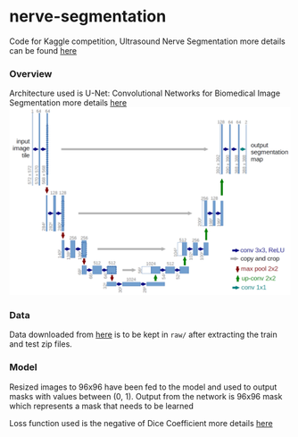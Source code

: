 # nerve-segmentation

Code for Kaggle competition, Ultrasound Nerve Segmentation more details can be found [here](https://www.kaggle.com/c/ultrasound-nerve-segmentation/data)

### Overview

Architecture used is U-Net: Convolutional Networks for Biomedical Image Segmentation more details [here](https://arxiv.org/pdf/1505.04597.pdf)
![Unet](https://github.com/4rshdeep/nerve-segmentation/blob/master/img/u-net-architecture.png)

### Data
Data downloaded from [here](https://www.kaggle.com/c/ultrasound-nerve-segmentation/data) is to be kept in ```raw/``` after extracting the train and test zip files.

### Model
Resized images to 96x96 have been fed to the model and used to output masks with values between (0, 1). Output from the network is 96x96 mask which represents a mask that needs to be learned

Loss function used is the negative of Dice Coefficient more details [here](https://en.wikipedia.org/wiki/S%C3%B8rensen%E2%80%93Dice_coefficient)
